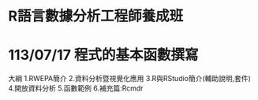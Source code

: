 # R語言數據分析工程師養成班

# 113/07/17 程式的基本函數撰寫

大綱
1.RWEPA簡介
2.資料分析暨視覺化應用
3.R與RStudio簡介(輔助說明,套件)
4.開放資料分析
5.函數範例
6.補充篇:Rcmdr
